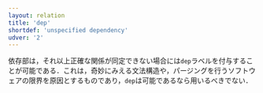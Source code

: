 ```yaml
---
layout: relation
title: 'dep'
shortdef: 'unspecified dependency'
udver: '2'
---
```


依存部は，それ以上正確な関係が同定できない場合には`dep`ラベルを付与することが可能である．これは，奇妙にみえる文法構造や，パージングを行うソフトウェアの限界を原因とするものであり，`dep`は可能であるなら用いるべきでない．
